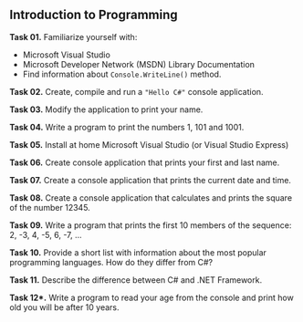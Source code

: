 ## Introduction to Programming

**Task 01.** Familiarize yourself with:
 * Microsoft Visual Studio
 * Microsoft Developer Network (MSDN) Library Documentation
 * Find information about `Console.WriteLine()` method.

**Task 02.** Create, compile and run a `"Hello C#"` console application.

**Task 03.** Modify the application to print your name.

**Task 04.** Write a program to print the numbers 1, 101 and 1001.

**Task 05.** Install at home Microsoft Visual Studio (or Visual Studio Express)

**Task 06.** Create console application that prints your first and last name.

**Task 07.** Create a console application that prints the current date and time.

**Task 08.** Create a console application that calculates and prints the square of the number 12345.

**Task 09.** Write a program that prints the first 10 members of the sequence: 2, -3, 4, -5, 6, -7, ...

**Task 10.** Provide a short list with information about the most popular programming languages. How do they differ from C#?

**Task 11.** Describe the difference between C# and .NET Framework.

**Task 12\*.** Write a program to read your age from the console and print how old you will be after 10 years.
